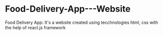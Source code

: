# Food-Delivery-App---Website
Food Delivery App: It's a  website created using tecchnologies html, css with the help of react.js framework 

